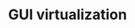 ---
lang: en
layout: doc
permalink: /doc/gui/
redirect_from:
- /en/doc/gui/
- /en/doc/gui-docs/
- /doc/GUIdocs/
- /wiki/GUIdocs/
redirect_to: https://doc.qubes-os.org/en/latest/developer/system/gui.html
ref: 61
title: GUI virtualization
---